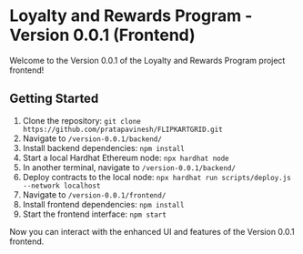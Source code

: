 # Loyalty and Rewards Program - Version 0.0.1 (Frontend)

Welcome to the Version 0.0.1 of the Loyalty and Rewards Program project frontend!

## Getting Started

1. Clone the repository: `git clone https://github.com/pratapavinesh/FLIPKARTGRID.git`
2. Navigate to `/version-0.0.1/backend/`
3. Install backend dependencies: `npm install`
4. Start a local Hardhat Ethereum node: `npx hardhat node`
5. In another terminal, navigate to `/version-0.0.1/backend/`
6. Deploy contracts to the local node: `npx hardhat run scripts/deploy.js --network localhost`
7. Navigate to `/version-0.0.1/frontend/`
8. Install frontend dependencies: `npm install`
9. Start the frontend interface: `npm start`

Now you can interact with the enhanced UI and features of the Version 0.0.1 frontend.

